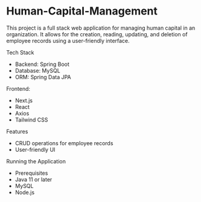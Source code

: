 # Human-Capital-Management
This project is a full stack web application for managing human capital in an organization. It allows for the creation, reading, updating, and deletion of employee records using a user-friendly interface.

Tech Stack
- Backend: Spring Boot
- Database: MySQL
- ORM: Spring Data JPA

Frontend:
- Next.js
- React
- Axios
- Tailwind CSS

Features
- CRUD operations for employee records
- User-friendly UI

Running the Application
- Prerequisites
- Java 11 or later
- MySQL
- Node.js
